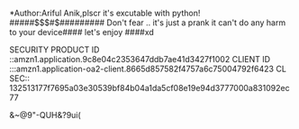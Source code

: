 *Author:Ariful Anik,plscr
it's excutable with python!
#####$$$#$#########
Don't fear ..
it's just a prank it can't do any harm to your device####
let's enjoy ####xd 

SECURITY PRODUCT ID ::amzn1.application.9c8e04c2353647ddb7ae41d3427f1002
CLIENT ID :::amzn1.application-oa2-client.8665d857582f4757a6c75004792f6423
CL SEC:: 132513177f7695a03e30539bf84b04a1da5cf08e19e94d3777000a831092ec77

&~@9"-QUH&?9ui(

